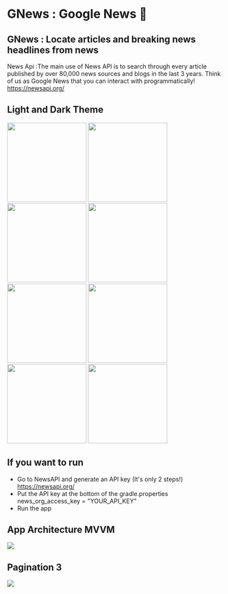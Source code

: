 # GNews : Google News 📰
## GNews : Locate articles and breaking news headlines from news
News Api :The main use of News API is to search through every article published by over 80,000 news sources and blogs in the last 3 years. Think of us as Google News that you can interact with programmatically!
https://newsapi.org/
## Light and Dark Theme
<p float="left">
  <img src="https://user-images.githubusercontent.com/34742621/124395700-20463d00-dd23-11eb-853c-3a2d24af319c.jpg" width="185" />
	
  <img src="https://user-images.githubusercontent.com/34742621/124395379-731ef500-dd21-11eb-8557-fcb3d4e1865f.jpg"  width="185" /> 
	<img src="https://user-images.githubusercontent.com/34742621/124394816-a8761380-dd1e-11eb-855d-5b9b3f352d64.jpg"" width="185" /> 
		<img src="https://user-images.githubusercontent.com/34742621/124395489-035d3a00-dd22-11eb-880f-ed2693cc325b.jpg" width="185" /> 
	<img src="https://user-images.githubusercontent.com/34742621/124395500-1cfe8180-dd22-11eb-912a-ed2e2bb414be.jpg" width="185" /> 
	<img src="https://user-images.githubusercontent.com/34742621/124395808-e3c71100-dd23-11eb-9090-9c79d4977472.jpg" width="185" /> 
	<img src="https://user-images.githubusercontent.com/34742621/124395790-ba0dea00-dd23-11eb-9e3b-c643b2f8ceb4.jpg" width="185" /> 
 
<img src="https://user-images.githubusercontent.com/34742621/124395833-02c5a300-dd24-11eb-817f-f737897484af.jpg" width="185" />

</p>

																						
## If you want to run
	       
- Go to NewsAPI and generate an API key (It's only 2 steps!) https://newsapi.org/
- Put the API key at the bottom of the gradle.properties news_org_access_key = "YOUR_API_KEY"
- Run the app

											     
## App Architecture MVVM
<img src="https://3.bp.blogspot.com/-WDij3mAUZEo/XxXYliprwbI/AAAAAAAAPRY/EaHnaoH0S60ydry-Q7ZPpw1L5FuPG_cnACLcBGAsYHQ/s1600/Screenshot%2B2020-07-01%2Bat%2B13.41.47.png"/> 

## Pagination 3

<img src="https://static.packt-cdn.com/products/9781788995511/graphics/0c998f26-d448-48a5-9d84-d629d4f77ba6.png"/> 	
	       
																																																															
																																																															
																																																															
																																																															
